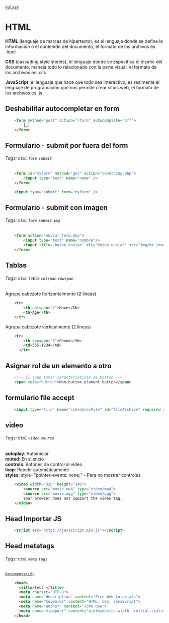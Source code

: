 ﻿[`Volver`](../index.html)

# HTML

**HTML** (lenguaje de marcas de hipertexto), es el lenguaje donde se define la información o el contenido del documento, el formato de los archivos es .html

**CSS** (cascading style sheets), el lenguaje donde se especifica el diseño del documento, maneja todo lo relacionado con la parte visual, el formato de los archivos es .css

**JavaScript**, el lenguaje que hace que todo sea interactivo, es realmente el lenguaje de programación que nos permite crear sitios web, el formato de los archivos es .js


## Deshabilitar autocompletar en form
```html
    <form method="post" action="/form" autocomplete="off">
        […]
    </form>
```

## Formulario - submit por fuera del form 
###### Tags: `html` `form` `submit`
```html
    <form id="myform" method="get" action="something.php">
        <input type="text" name="name" />
    </form>

    <input type="submit" form="myform" />
```

## Formulario - submit con imagen
###### Tags: `html` `form` `submit` `img`
```html
    <form action="enviar_form.php">
        <input type="text" name="nombre"/>
        <input title="boton enviar" alt="boton enviar" src="img/mi_imagen.jpg" type="image" />
    </form>
```

## Tablas
###### Tags: `html` `table` `colspan` `rowspan`

Agrupa cabezote horizontalmente (2 lineas)  
```html
	<tr>
		<th colspan="2">Name</th>
		<th>Age</th>
	</tr>
```

Agrupa cabezote verticalmente (2 lineas)  
```html
	<tr>
		<th rowspan="2">Phone</th>
		<td>555-1234</td>
	  </tr>
```

  
## Asignar rol de un elemento a otro
```html
    <!-- El span tomar características de botton -->
    <span role="button">Non-button element button</span>
```

## formulario file accept
```html
    <input type="file" name="schedulesFile" id="fileArchive" required accept=".xlsx">
```

## video
###### Tags: `html` `video` `source`

**autoplay**: Autoiniciar  
**muted**: En silencio  
**controls**: Botones de control al video  
**loop**: Repetir automáticamente  
**styles**: style="pointer-events: none;" - Para no mostrar controles  

```html
    <video width="320" height="240">
        <source src="movie.mp4" type="video/mp4">
        <source src="movie.ogg" type="video/ogg">
        Your browser does not support the video tag.
    </video>
```

## Head Importar JS
```html
    <script src="https://javascript.min.js"></script>
```


## Head metatags
###### Tags: `html` `meta` `tags`

[`Documentación`](https://www.w3schools.com/tags/tag_meta.asp) 

```html
    <head>
      <title>test </title>
      <meta charset="UTF-8">
      <meta name="description" content="Free Web tutorials">
      <meta name="keywords" content="HTML, CSS, JavaScript">
      <meta name="author" content="John Doe">
      <meta name="viewport" content="width=device-width, initial-scale=1.0">
    </head>
```
